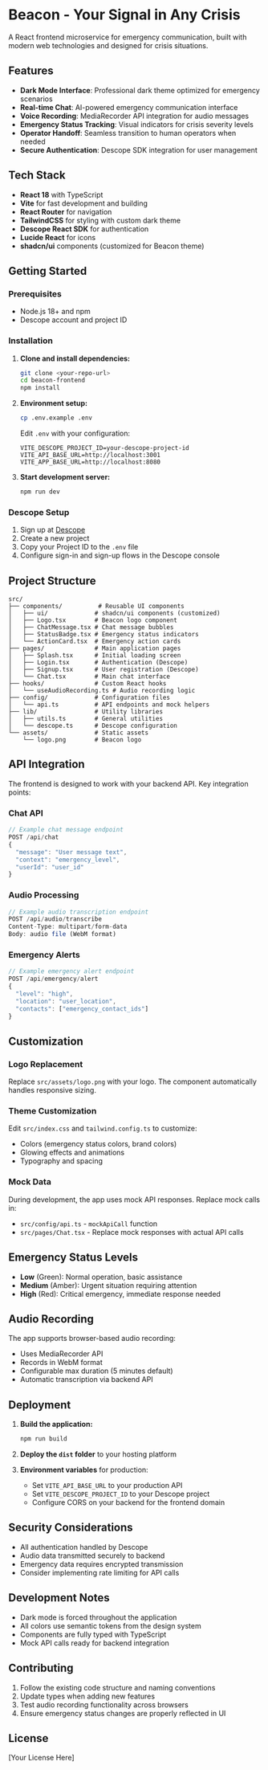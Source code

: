 # Beacon - Your Signal in Any Crisis

A React frontend microservice for emergency communication, built with modern web technologies and designed for crisis situations.

## Features

- **Dark Mode Interface**: Professional dark theme optimized for emergency scenarios
- **Real-time Chat**: AI-powered emergency communication interface
- **Voice Recording**: MediaRecorder API integration for audio messages
- **Emergency Status Tracking**: Visual indicators for crisis severity levels
- **Operator Handoff**: Seamless transition to human operators when needed
- **Secure Authentication**: Descope SDK integration for user management

## Tech Stack

- **React 18** with TypeScript
- **Vite** for fast development and building
- **React Router** for navigation
- **TailwindCSS** for styling with custom dark theme
- **Descope React SDK** for authentication
- **Lucide React** for icons
- **shadcn/ui** components (customized for Beacon theme)

## Getting Started

### Prerequisites

- Node.js 18+ and npm
- Descope account and project ID

### Installation

1. **Clone and install dependencies:**
   ```bash
   git clone <your-repo-url>
   cd beacon-frontend
   npm install
   ```

2. **Environment setup:**
   ```bash
   cp .env.example .env
   ```
   
   Edit `.env` with your configuration:
   ```env
   VITE_DESCOPE_PROJECT_ID=your-descope-project-id
   VITE_API_BASE_URL=http://localhost:3001
   VITE_APP_BASE_URL=http://localhost:8080
   ```

3. **Start development server:**
   ```bash
   npm run dev
   ```

### Descope Setup

1. Sign up at [Descope](https://www.descope.com/)
2. Create a new project
3. Copy your Project ID to the `.env` file
4. Configure sign-in and sign-up flows in the Descope console

## Project Structure

```
src/
├── components/          # Reusable UI components
│   ├── ui/             # shadcn/ui components (customized)
│   ├── Logo.tsx        # Beacon logo component
│   ├── ChatMessage.tsx # Chat message bubbles
│   ├── StatusBadge.tsx # Emergency status indicators
│   └── ActionCard.tsx  # Emergency action cards
├── pages/              # Main application pages
│   ├── Splash.tsx      # Initial loading screen
│   ├── Login.tsx       # Authentication (Descope)
│   ├── Signup.tsx      # User registration (Descope)
│   └── Chat.tsx        # Main chat interface
├── hooks/              # Custom React hooks
│   └── useAudioRecording.ts # Audio recording logic
├── config/             # Configuration files
│   └── api.ts          # API endpoints and mock helpers
├── lib/                # Utility libraries
│   ├── utils.ts        # General utilities
│   └── descope.ts      # Descope configuration
└── assets/             # Static assets
    └── logo.png        # Beacon logo
```

## API Integration

The frontend is designed to work with your backend API. Key integration points:

### Chat API
```typescript
// Example chat message endpoint
POST /api/chat
{
  "message": "User message text",
  "context": "emergency_level",
  "userId": "user_id"
}
```

### Audio Processing
```typescript
// Example audio transcription endpoint
POST /api/audio/transcribe
Content-Type: multipart/form-data
Body: audio file (WebM format)
```

### Emergency Alerts
```typescript
// Example emergency alert endpoint
POST /api/emergency/alert
{
  "level": "high",
  "location": "user_location",
  "contacts": ["emergency_contact_ids"]
}
```

## Customization

### Logo Replacement
Replace `src/assets/logo.png` with your logo. The component automatically handles responsive sizing.

### Theme Customization
Edit `src/index.css` and `tailwind.config.ts` to customize:
- Colors (emergency status colors, brand colors)
- Glowing effects and animations
- Typography and spacing

### Mock Data
During development, the app uses mock API responses. Replace mock calls in:
- `src/config/api.ts` - `mockApiCall` function
- `src/pages/Chat.tsx` - Replace mock responses with actual API calls

## Emergency Status Levels

- **Low** (Green): Normal operation, basic assistance
- **Medium** (Amber): Urgent situation requiring attention
- **High** (Red): Critical emergency, immediate response needed

## Audio Recording

The app supports browser-based audio recording:
- Uses MediaRecorder API
- Records in WebM format
- Configurable max duration (5 minutes default)
- Automatic transcription via backend API

## Deployment

1. **Build the application:**
   ```bash
   npm run build
   ```

2. **Deploy the `dist` folder** to your hosting platform

3. **Environment variables** for production:
   - Set `VITE_API_BASE_URL` to your production API
   - Set `VITE_DESCOPE_PROJECT_ID` to your Descope project
   - Configure CORS on your backend for the frontend domain

## Security Considerations

- All authentication handled by Descope
- Audio data transmitted securely to backend
- Emergency data requires encrypted transmission
- Consider implementing rate limiting for API calls

## Development Notes

- Dark mode is forced throughout the application
- All colors use semantic tokens from the design system
- Components are fully typed with TypeScript
- Mock API calls ready for backend integration

## Contributing

1. Follow the existing code structure and naming conventions
2. Update types when adding new features
3. Test audio recording functionality across browsers
4. Ensure emergency status changes are properly reflected in UI

## License

[Your License Here]